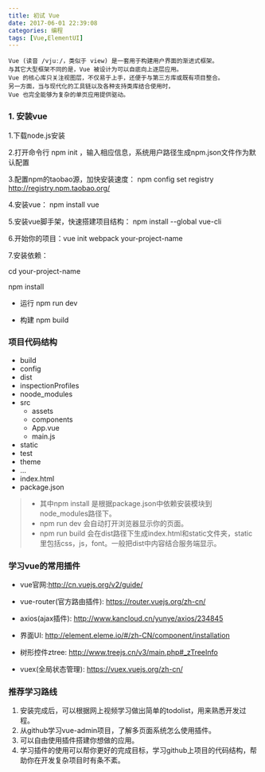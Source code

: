 ```yaml
---
title: 初试 Vue
date: 2017-06-01 22:39:08
categories: 编程
tags: [Vue,ElementUI]
---
```

``` shell
Vue (读音 /vjuː/，类似于 view) 是一套用于构建用户界面的渐进式框架。
与其它大型框架不同的是，Vue 被设计为可以自底向上逐层应用。
Vue 的核心库只关注视图层，不仅易于上手，还便于与第三方库或既有项目整合。
另一方面，当与现代化的工具链以及各种支持类库结合使用时，
Vue 也完全能够为复杂的单页应用提供驱动。

```


###  1. 安装vue

1.下载node.js安装

2.打开命令行 npm init ，输入相应信息，系统用户路径生成npm.json文件作为默认配置

3.配置npm的taobao源，加快安装速度：  npm config set registry http://registry.npm.taobao.org/

4.安装vue： npm install vue

5.安装vue脚手架，快速搭建项目结构： npm install --global vue-cli

6.开始你的项目：vue init webpack your-project-name

7.安装依赖：

cd  your-project-name

npm install

- 运行
npm run dev

- 构建
npm build

### 项目代码结构

- build
- config
- dist
- inspectionProfiles
- noode_modules
- src
  - assets
  - components
  - App.vue
  - main.js
- static
- test
- theme
- ...
- index.html
- package.json

>- 其中npm install 是根据package.json中依赖安装模块到node_modules路径下。
>- npm run dev 会自动打开浏览器显示你的页面。
>- npm run build 会在dist路径下生成index.html和static文件夹，static里包括css，js，font。一般把dist中内容结合服务端显示。

### 学习vue的常用插件

- vue官网:http://cn.vuejs.org/v2/guide/

- vue-router(官方路由插件): https://router.vuejs.org/zh-cn/

- axios(ajax插件): http://www.kancloud.cn/yunye/axios/234845

- 界面UI: http://element.eleme.io/#/zh-CN/component/installation

- 树形控件ztree:  http://www.treejs.cn/v3/main.php#_zTreeInfo

- vuex(全局状态管理): https://vuex.vuejs.org/zh-cn/

### 推荐学习路线
1. 安装完成后，可以根据网上视频学习做出简单的todolist，用来熟悉开发过程。
2. 从github学习vue-admin项目，了解多页面系统怎么使用插件。
3. 可以自由使用插件搭建你想做的应用。
4. 学习插件的使用可以帮你更好的完成目标，学习github上项目的代码结构，帮助你在开发复杂项目时有条不紊。
